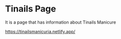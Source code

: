 # Tinails Page

It is a page that has information about Tinails Manicure

https://tinailsmanicuria.netlify.app/
